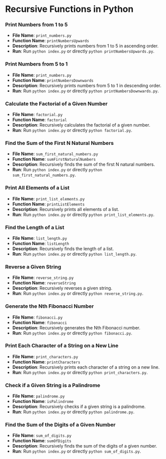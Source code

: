 # Recursive Functions in Python

### Print Numbers from 1 to 5

- **File Name**: `print_numbers.py`
- **Function Name**: `printNumbersUpwards`
- **Description**: Recursively prints numbers from 1 to 5 in ascending order.
- **Run**: Run `python index.py` or directly `python printNumbersUpwards.py`.

### Print Numbers from 5 to 1

- **File Name**: `print_numbers.py`
- **Function Name**: `printNumbersDownwards`
- **Description**: Recursively prints numbers from 5 to 1 in descending order.
- **Run**: Run `python index.py` or directly `python printNumbersDownwards.py`.

### Calculate the Factorial of a Given Number

- **File Name**: `factorial.py`
- **Function Name**: `factorial`
- **Description**: Recursively calculates the factorial of a given number.
- **Run**: Run `python index.py` or directly `python factorial.py`.

### Find the Sum of the First N Natural Numbers

- **File Name**: `sum_first_natural_numbers.py`
- **Function Name**: `sumFirstNaturalNumbers`
- **Description**: Recursively finds the sum of the first N natural numbers.
- **Run**: Run `python index.py` or directly `python sum_first_natural_numbers.py`.

### Print All Elements of a List

- **File Name**: `print_list_elements.py`
- **Function Name**: `printListElements`
- **Description**: Recursively prints all elements of a list.
- **Run**: Run `python index.py` or directly `python print_list_elements.py`.

### Find the Length of a List

- **File Name**: `list_length.py`
- **Function Name**: `listLength`
- **Description**: Recursively finds the length of a list.
- **Run**: Run `python index.py` or directly `python list_length.py`.

### Reverse a Given String

- **File Name**: `reverse_string.py`
- **Function Name**: `reverseString`
- **Description**: Recursively reverses a given string.
- **Run**: Run `python index.py` or directly `python reverse_string.py`.

### Generate the Nth Fibonacci Number

- **File Name**: `fibonacci.py`
- **Function Name**: `fibonacci`
- **Description**: Recursively generates the Nth Fibonacci number.
- **Run**: Run `python index.py` or directly `python fibonacci.py`.

### Print Each Character of a String on a New Line

- **File Name**: `print_characters.py`
- **Function Name**: `printCharacters`
- **Description**: Recursively prints each character of a string on a new line.
- **Run**: Run `python index.py` or directly `python print_characters.py`.

### Check if a Given String is a Palindrome

- **File Name**: `palindrome.py`
- **Function Name**: `isPalindrome`
- **Description**: Recursively checks if a given string is a palindrome.
- **Run**: Run `python index.py` or directly `python palindrome.py`.

### Find the Sum of the Digits of a Given Number

- **File Name**: `sum_of_digits.py`
- **Function Name**: `sumOfDigits`
- **Description**: Recursively finds the sum of the digits of a given number.
- **Run**: Run `python index.py` or directly `python sum_of_digits.py`.
